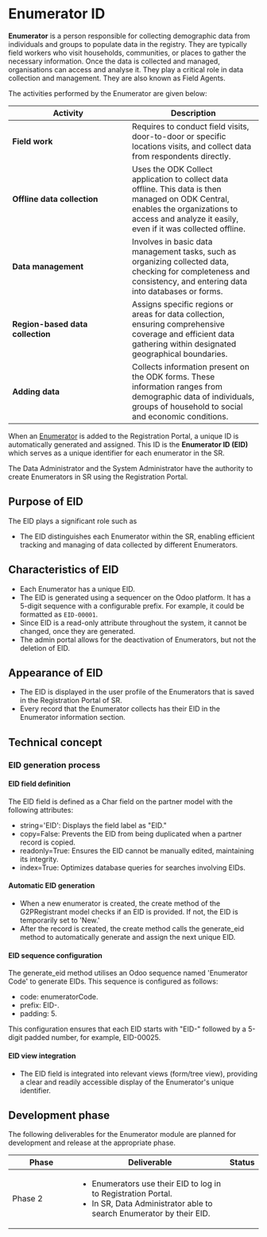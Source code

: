 # Enumerator ID

**Enumerator** is a person responsible for collecting demographic data from individuals and groups to populate data in the registry. They are typically field workers who visit households, communities, or places to gather the necessary information. Once the data is collected and managed, organisations can access and analyse it. They play a critical role in data collection and management. They are also known as Field Agents.

The activities performed by the Enumerator are given below:

<table><thead><tr><th width="225">Activity</th><th>Description</th></tr></thead><tbody><tr><td><strong>Field work</strong></td><td>Requires to conduct field visits, door-to-door or specific locations visits, and collect data from respondents directly.</td></tr><tr><td><strong>Offline data collection</strong></td><td>Uses the ODK Collect application to collect data offline. This data is then managed on ODK Central, enables the organizations to access and analyze it easily, even if it was collected offline. </td></tr><tr><td><strong>Data management</strong></td><td>Involves in basic data management tasks, such as organizing collected data, checking for completeness and consistency, and entering data into databases or forms.</td></tr><tr><td><strong>Region-based data collection</strong></td><td>Assigns specific regions or areas for data collection, ensuring comprehensive coverage and efficient data gathering within designated geographical boundaries.</td></tr><tr><td><strong>Adding data</strong></td><td>Collects information present on the ODK forms. These information ranges from demographic data of individuals, groups of household to social and economic conditions. </td></tr></tbody></table>

When an [Enumerator](broken-reference) is added to the Registration Portal, a unique ID is automatically generated and assigned. This ID is the **Enumerator ID (EID)** which serves as a unique identifier for each enumerator in the SR.

The Data Administrator and the System Administrator have the authority to create Enumerators in SR using the Registration Portal.

## Purpose of EID

The EID plays a significant role such as

* The EID distinguishes each Enumerator within the SR, enabling efficient tracking and managing of data collected by different Enumerators.

## Characteristics of EID

* Each Enumerator has a unique EID.
* The EID is generated using a sequencer on the Odoo platform. It has a 5-digit sequence with a configurable prefix. For example, it could be formatted as `EID-00001`.
* Since EID is a read-only attribute throughout the system, it cannot be changed, once they are generated.
* The admin portal allows for the deactivation of Enumerators, but not the deletion of EID.

## Appearance of EID

* The EID is displayed in the user profile of the Enumerators that is saved in the Registration Portal of SR.
* Every record that the Enumerator collects has their EID in the Enumerator information section.

## Technical concept

### EID generation process

#### **EID field definition**

The EID field is defined as a Char field on the partner model with the following attributes:

* string='EID': Displays the field label as "EID."&#x20;
* copy=False: Prevents the EID from being duplicated when a partner record is copied.&#x20;
* readonly=True: Ensures the EID cannot be manually edited, maintaining its integrity.&#x20;
* index=True: Optimizes database queries for searches involving EIDs.

#### **Automatic EID generation**

* When a new enumerator is created, the create method of the G2PRegistrant model checks if an EID is provided. If not, the EID is temporarily set to 'New.'
* After the record is created, the create method calls the generate\_eid method to automatically generate and assign the next unique EID.

#### **EID sequence configuration**

The generate\_eid method utilises an Odoo sequence named 'Enumerator Code' to generate EIDs. This sequence is configured as follows:

* code: enumeratorCode.
* prefix: EID-.
* padding: 5.

This configuration ensures that each EID starts with "EID-" followed by a 5-digit padded number, for example, EID-00025.

#### **EID  view integration**

* The EID field is integrated into relevant views (form/tree view), providing a clear and readily accessible display of the Enumerator's unique identifier.&#x20;

## Development phase

The following deliverables for the Enumerator module are planned for development and release at the appropriate phase.

<table><thead><tr><th width="117">Phase</th><th>Deliverable</th><th>Status</th></tr></thead><tbody><tr><td>Phase 2</td><td><ul><li>Enumerators use their EID to log in to Registration Portal.</li><li>In SR, Data Administrator able to search Enumerator by their EID.</li></ul></td><td></td></tr></tbody></table>
